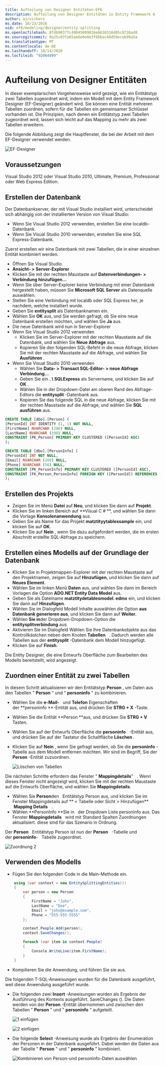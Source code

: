 ```yaml
---
title: Aufteilung von Designer Entitäten-EF6
description: Aufteilung von Designer Entitäten in Entity Framework 6
author: ajcvickers
ms.date: 10/23/2016
uid: ef6/modeling/designer/entity-splitting
ms.openlocfilehash: 8fdb9037fc49045089016e6630316d05c8726ad8
ms.sourcegitcommit: 0a25c03fa65ae6e0e0e3f66bac48d59eceb96a5a
ms.translationtype: MT
ms.contentlocale: de-DE
ms.lasthandoff: 10/14/2020
ms.locfileid: "92064899"
---
```

# <a name="designer-entity-splitting"></a>Aufteilung von Designer Entitäten
In dieser exemplarischen Vorgehensweise wird gezeigt, wie ein Entitätstyp zwei Tabellen zugeordnet wird, indem ein Modell mit dem Entity Framework Designer (EF-Designer) geändert wird. Sie können eine Entität mehreren Tabellen zuordnen, sofern für die Tabellen ein gemeinsamer Schlüssel vorhanden ist. Die Prinzipien, nach denen ein Entitätstyp zwei Tabellen zugeordnet wird, lassen sich leicht auf das Mapping zu mehr als zwei Tabellen erweitern.

Die folgende Abbildung zeigt die Hauptfenster, die bei der Arbeit mit dem EF-Designer verwendet werden.

![EF-Designer](~/ef6/media/efdesigner.png)

## <a name="prerequisites"></a>Voraussetzungen

Visual Studio 2012 oder Visual Studio 2010, Ultimate, Premium, Professional oder Web Express Edition.

## <a name="create-the-database"></a>Erstellen der Datenbank

Der Datenbankserver, der mit Visual Studio installiert wird, unterscheidet sich abhängig von der installierten Version von Visual Studio:

-   Wenn Sie Visual Studio 2012 verwenden, erstellen Sie eine localdb-Datenbank.
-   Wenn Sie Visual Studio 2010 verwenden, erstellen Sie eine SQL Express-Datenbank.

Zuerst erstellen wir eine Datenbank mit zwei Tabellen, die in einer einzelnen Entität kombiniert werden.

-   Öffnen Sie Visual Studio.
-   **Ansicht- &gt; Server-Explorer**
-   Klicken Sie mit der rechten Maustaste auf **Datenverbindungen- &gt; Verbindung hinzufügen...**
-   Wenn Sie über Server-Explorer keine Verbindung mit einer Datenbank hergestellt haben, müssen Sie **Microsoft SQL Server** als Datenquelle auswählen.
-   Stellen Sie eine Verbindung mit localdb oder SQL Express her, je nachdem, welche installiert wurde.
-   Geben Sie **entitysplit** als Datenbanknamen ein.
-   Wählen Sie **OK** aus, und Sie werden gefragt, ob Sie eine neue Datenbank erstellen möchten, und wählen Sie **Ja** aus.
-   Die neue Datenbank wird nun in Server-Explorer
-   Wenn Sie Visual Studio 2012 verwenden
    -   Klicken Sie im Server-Explorer mit der rechten Maustaste auf die Datenbank, und wählen Sie **Neue Abfrage** aus.
    -   Kopieren Sie den folgenden SQL-Befehl in die neue Abfrage, klicken Sie mit der rechten Maustaste auf die Abfrage, und wählen Sie **Ausführen** .
-   Wenn Sie Visual Studio 2010 verwenden
    -   Wählen Sie **Data- &gt; Transact SQL-Editor- &gt; neue Abfrage Verbindung...**
    -   Geben Sie ein **. \\ SQLExpress** als Servername, und klicken Sie auf **OK** .
    -   Wählen Sie in der Dropdown-Datei am oberen Rand des Abfrage-Editors die **entitysplit** -Datenbank aus.
    -   Kopieren Sie das folgende SQL in die neue Abfrage, klicken Sie mit der rechten Maustaste auf die Abfrage, und wählen Sie **SQL ausführen** aus.

``` SQL
CREATE TABLE [dbo].[Person] (
[PersonId] INT IDENTITY (1, 1) NOT NULL,
[FirstName] NVARCHAR (200) NULL,
[LastName] NVARCHAR (200) NULL,
CONSTRAINT [PK_Person] PRIMARY KEY CLUSTERED ([PersonId] ASC)
);

CREATE TABLE [dbo].[PersonInfo] (
[PersonId] INT NOT NULL,
[Email] NVARCHAR (200) NULL,
[Phone] NVARCHAR (50) NULL,
CONSTRAINT [PK_PersonInfo] PRIMARY KEY CLUSTERED ([PersonId] ASC),
CONSTRAINT [FK_Person_PersonInfo] FOREIGN KEY ([PersonId]) REFERENCES [dbo].[Person] ([PersonId]) ON DELETE CASCADE
);
```

## <a name="create-the-project"></a>Erstellen des Projekts

-   Zeigen Sie im Menü **Datei** auf **Neu**, und klicken Sie dann auf **Projekt**.
-   Klicken Sie im linken Bereich auf **Visual C \# **, und wählen Sie dann die Vorlage **Konsolenanwendung** aus.
-   Geben Sie als Name für das Projekt **matztityytablessample** ein, und klicken Sie auf **OK**.
-   Klicken Sie auf **Nein** , wenn Sie dazu aufgefordert werden, die im ersten Abschnitt erstellte SQL-Abfrage zu speichern.

## <a name="create-a-model-based-on-the-database"></a>Erstellen eines Modells auf der Grundlage der Datenbank

-   Klicken Sie in Projektmappen-Explorer mit der rechten Maustaste auf den Projektnamen, zeigen Sie auf **Hinzufügen**, und klicken Sie dann auf **Neues Element**.
-   Wählen Sie im linken Menü **Daten** aus, und wählen Sie dann im Bereich Vorlagen die Option **ADO.NET Entity Data Model** aus.
-   Geben Sie als Dateiname **matztitydetablesmodel. edmx** ein, und klicken Sie dann auf **Hinzufügen**.
-   Wählen Sie im Dialogfeld Modell Inhalte auswählen die Option **aus Datenbank generieren aus**, und klicken Sie dann auf **Weiter.**
-   Wählen **Sie in**der Dropdown-Dropdown-Option die **entitysplitverbindung** aus
-   Aktivieren Sie im Dialogfeld Wählen Sie Ihre Datenbankobjekte aus das Kontrollkästchen neben dem Knoten **Tabellen**   .
    Dadurch werden alle Tabellen aus der **entitysplit** -Datenbank dem Modell hinzugefügt.
-   Klicken Sie auf **Finish**.

Die Entity Designer, die eine Entwurfs Oberfläche zum Bearbeiten des Modells bereitstellt, wird angezeigt.

## <a name="map-an-entity-to-two-tables"></a>Zuordnen einer Entität zu zwei Tabellen

In diesem Schritt aktualisieren wir den Entitätstyp **Person** , um Daten aus den Tabellen " **Person** " und " **personinfo** " zu kombinieren.

-   Wählen Sie die **e-Mail-**   und **Telefon** Eigenschaften der **personinfo **-Entität aus, und drücken Sie **STRG + X** -Taste.
-   Wählen Sie die Entität **Person **aus, und drücken Sie **STRG + V** Tasten.
-   Wählen Sie auf der Entwurfs Oberfläche die **personinfo**   -Entität aus, und drücken Sie auf der Tastatur die Schaltfläche **Löschen** .
-   Klicken Sie auf **Nein** , wenn Sie gefragt werden, ob Sie die **personinfo** -Tabelle aus dem Modell entfernen möchten. Wir sind im Begriff, Sie der **Person** -Entität zuzuordnen.

    ![Löschen von Tabellen](~/ef6/media/deletetables.png)

Die nächsten Schritte erfordern das Fenster " **Mappingdetails**"   . Wenn dieses Fenster nicht angezeigt wird, klicken Sie mit der rechten Maustaste auf die Entwurfs Oberfläche, und wählen Sie **Mappingdetails**.

-   Wählen Sie **Person**den   Entitätstyp Person aus, und klicken Sie im Fenster Mappingdetails auf ** &lt; Tabelle oder Sicht &gt; Hinzufügen**    **Mapping Details**   .
-   Wählen **PersonInfo **Sie in   der Dropdown Liste personinfo aus.
    Das Fenster **Mappingdetails**   wird mit Standard Spalten Zuordnungen aktualisiert. diese sind für das Szenario in Ordnung.

Der **Person**   Entitätstyp Person ist nun der **Person**   -Tabelle und der **personinfo**-   Tabelle zugeordnet.

![Zuordnung 2](~/ef6/media/mapping2.png)

## <a name="use-the-model"></a>Verwenden des Modells

-   Fügen Sie den folgenden Code in die Main-Methode ein.

``` csharp
    using (var context = new EntitySplittingEntities())
    {
        var person = new Person
        {
            FirstName = "John",
            LastName = "Doe",
            Email = "john@example.com",
            Phone = "555-555-5555"
        };

        context.People.Add(person);
        context.SaveChanges();

        foreach (var item in context.People)
        {
            Console.WriteLine(item.FirstName);
        }
    }
```

-   Kompilieren Sie die Anwendung, und führen Sie sie aus.

Die folgenden T-SQL-Anweisungen wurden für die Datenbank ausgeführt, weil diese Anwendung ausgeführt wurde. 

-   Die folgenden zwei **Insert** -Anweisungen wurden als Ergebnis der Ausführung des Kontexts ausgeführt. SaveChanges (). Die Daten werden von der **Person** -Entität übernommen und zwischen den Tabellen " **Person** " und " **personinfo** " aufgeteilt.

    ![1 einfügen](~/ef6/media/insert1.png)

    ![2 einfügen](~/ef6/media/insert2.png)
-   Die folgende **Select** -Anweisung wurde als Ergebnis der Enumeration der Personen in der Datenbank ausgeführt. Dabei werden die Daten aus der Tabelle " **Person** " und " **personinfo** " kombiniert.

    ![Kombinieren von Person-und personinfo-Daten auswählen](~/ef6/media/select.png)
